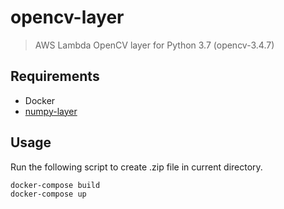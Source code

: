 # opencv-layer

> AWS Lambda OpenCV layer for Python 3.7 (opencv-3.4.7)

## Requirements

- Docker
- [numpy-layer](https://github.com/clerk67/numpy-layer)

## Usage

Run the following script to create .zip file in current directory.

```bash
docker-compose build
docker-compose up
```
